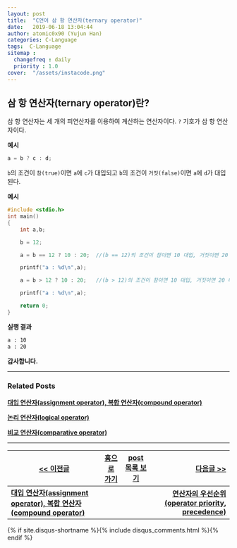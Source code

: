 ```yaml
---
layout: post
title:  "C언어 삼 항 연산자(ternary operator)"
date:   2019-06-18 13:04:44
author: atomic0x90 (Yujun Han)
categories: C-Language
tags:  C-Language
sitemap :
  changefreq : daily
  priority : 1.0
cover:  "/assets/instacode.png"
---
```


## 삼 항 연산자(ternary operator)란?

삼 항 연산자는 세 개의 피연산자를 이용하여 계산하는 연산자이다. `?` 기호가 삼 항 연산자이다.

**예시**
```c
a = b ? c : d;
```
`b`의 조건이 `참(true)`이면 `a`에 `c`가 대입되고 `b`의 조건이 `거짓(false)`이면 `a`에 `d`가 대입된다.

**예시**
```c
#include <stdio.h>
int main()
{
	int a,b;

	b = 12;

	a = b == 12 ? 10 : 20;	//(b == 12)의 조건이 참이면 10 대입, 거짓이면 20 대입

	printf("a : %d\n",a);

	a = b > 12 ? 10 : 20;	//(b > 12)의 조건이 참이면 10 대입, 거짓이면 20 대입

	printf("a : %d\n",a);

	return 0;
}
```

**실행 결과**
```bash
a : 10
a : 20
```

**갑사합니다.**

---

### Related Posts

**[대입 연산자(assignment operator), 복합 연산자(compound operator)][2]**

**[논리 연산자(logical operator)][3]**

**[비교 연산자(comparative operator)][4]**

---

[\<\< 이전글][2]        |[홈으로 가기][6]       |[post 목록 보기][7]    |[다음글 \>\>][8]
------                  |:------:               |:------:               |------:
**[대입 연산자(assignment operator), 복합 연산자(compound operator)][2]**   |                       |			|**[연산자의 우선순위(operator priority, precedence)][8]**



[2]: https://atomic0x90.github.io/c-language/2019/06/17/assignment-operator.html "대입 연산자, 복합 연산자"
[3]: https://atomic0x90.github.io/c-language/2019/06/15/logical-operator.html "논리 연산자"
[4]: https://atomic0x90.github.io/c-language/2019/06/14/comparative-operator.html "비교 연산자"
[6]: https://atomic0x90.github.io/ "home"
[7]: https://atomic0x90.github.io/posts/ "posts"
[8]: https://atomic0x90.github.io/c-language/2020/02/07/operator-priority.html "연산자의 우선순위"





{% if site.disqus-shortname %}{% include disqus_comments.html %}{% endif %}
